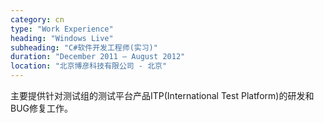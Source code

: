 ```yaml
---
category: cn
type: "Work Experience"
heading: "Windows Live"
subheading: "C#软件开发工程师(实习)"
duration: "December 2011 – August 2012"
location: "北京博彦科技有限公司 - 北京"
---
```


主要提供针对测试组的测试平台产品ITP(International Test Platform)的研发和BUG修复工作。